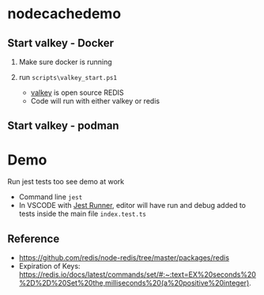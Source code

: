 # nodecachedemo

## Start valkey - Docker

1. Make sure docker is running

2. run `scripts\valkey_start.ps1`

   - [valkey](https://github.com/valkey-io/valkey) is open source REDIS
   - Code will run with either valkey or redis

## Start valkey - podman

# Demo

Run jest tests too see demo at work

- Command line `jest`
- In VSCODE with [Jest Runner](https://open-vsx.org/extension/firsttris/vscode-jest-runner), editor will have run and debug added to tests inside the main file `index.test.ts`

## Reference

- https://github.com/redis/node-redis/tree/master/packages/redis
- Expiration of Keys: https://redis.io/docs/latest/commands/set/#:~:text=EX%20seconds%20%2D%2D%20Set%20the,milliseconds%20(a%20positive%20integer).
